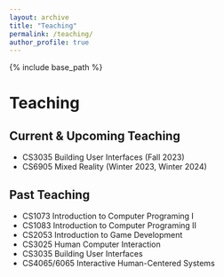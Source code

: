 ```yaml
---
layout: archive
title: "Teaching"
permalink: /teaching/
author_profile: true
---
```


{% include base_path %}
# Teaching

## Current & Upcoming Teaching 
* CS3035 Building User Interfaces (Fall 2023)
* CS6905 Mixed Reality (Winter 2023, Winter 2024)

## Past Teaching
* CS1073 Introduction to Computer Programing I
* CS1083 Introduction to Computer Programing II
* CS2053 Introduction to Game Development
* CS3025 Human Computer Interaction
* CS3035 Building User Interfaces
* CS4065/6065 Interactive Human-Centered Systems
